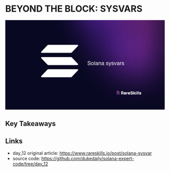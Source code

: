 # BEYOND THE BLOCK: SYSVARS

![Solana sysvars](./assets/935a00_b49fad623fe34f7598cfaf32c96e45f1~mv2.jpg)



## Key Takeaways

## Links

- day_12 original article: https://www.rareskills.io/post/solana-sysvar
- source code: https://github.com/dukedaily/solana-expert-code/tree/day_12